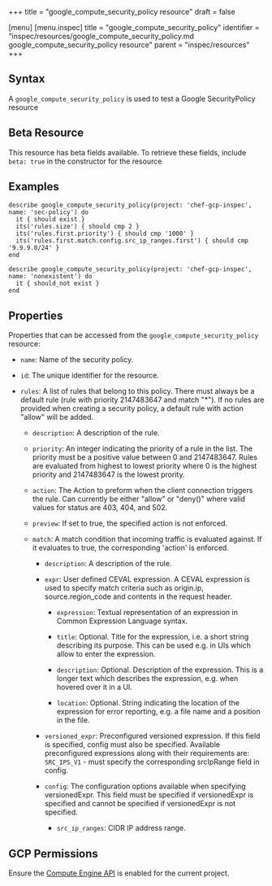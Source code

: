 +++
title = "google_compute_security_policy resource"
draft = false

[menu]
  [menu.inspec]
    title = "google_compute_security_policy"
    identifier = "inspec/resources/google_compute_security_policy.md google_compute_security_policy resource"
    parent = "inspec/resources"
+++


## Syntax
A `google_compute_security_policy` is used to test a Google SecurityPolicy resource


## Beta Resource
This resource has beta fields available. To retrieve these fields, include `beta: true` in the constructor for the resource

## Examples
```
describe google_compute_security_policy(project: 'chef-gcp-inspec', name: 'sec-policy') do
  it { should exist }
  its('rules.size') { should cmp 2 }
  its('rules.first.priority') { should cmp '1000' }
  its('rules.first.match.config.src_ip_ranges.first') { should cmp '9.9.9.0/24' }
end

describe google_compute_security_policy(project: 'chef-gcp-inspec', name: 'nonexistent') do
  it { should_not exist }
end
```

## Properties
Properties that can be accessed from the `google_compute_security_policy` resource:


  * `name`: Name of the security policy.

  * `id`: The unique identifier for the resource.

  * `rules`: A list of rules that belong to this policy. There must always be a default rule (rule with priority 2147483647 and match "*"). If no rules are provided when creating a security policy, a default rule with action "allow" will be added.

    * `description`: A description of the rule.

    * `priority`: An integer indicating the priority of a rule in the list. The priority must be a positive value between 0 and 2147483647. Rules are evaluated from highest to lowest priority where 0 is the highest priority and 2147483647 is the lowest prority.

    * `action`: The Action to preform when the client connection triggers the rule. Can currently be either "allow" or "deny()" where valid values for status are 403, 404, and 502.

    * `preview`: If set to true, the specified action is not enforced.

    * `match`: A match condition that incoming traffic is evaluated against. If it evaluates to true, the corresponding 'action' is enforced.

      * `description`: A description of the rule.

      * `expr`: User defined CEVAL expression. A CEVAL expression is used to specify match criteria such as origin.ip, source.region_code and contents in the request header.

        * `expression`: Textual representation of an expression in Common Expression Language syntax.

        * `title`: Optional. Title for the expression, i.e. a short string describing its purpose. This can be used e.g. in UIs which allow to enter the expression.

        * `description`: Optional. Description of the expression. This is a longer text which describes the expression, e.g. when hovered over it in a UI.

        * `location`: Optional. String indicating the location of the expression for error reporting, e.g. a file name and a position in the file.

      * `versioned_expr`: Preconfigured versioned expression. If this field is specified, config must also be specified. Available preconfigured expressions along with their requirements are: `SRC_IPS_V1` - must specify the corresponding srcIpRange field in config.

      * `config`: The configuration options available when specifying versionedExpr. This field must be specified if versionedExpr is specified and cannot be specified if versionedExpr is not specified.

        * `src_ip_ranges`: CIDR IP address range.


## GCP Permissions

Ensure the [Compute Engine API](https://console.cloud.google.com/apis/library/compute.googleapis.com/) is enabled for the current project.
